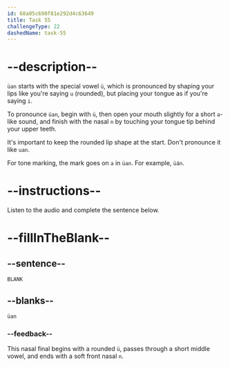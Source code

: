 ```yaml
---
id: 68a05c690f81e292d4c63649
title: Task 55
challengeType: 22
dashedName: task-55
---
```


<!-- (Audio) A: üan -->

# --description--

`üan` starts with the special vowel `ü`, which is pronounced by shaping your lips like you're saying `u` (rounded), but placing your tongue as if you're saying `i`.

To pronounce `üan`, begin with `ü`, then open your mouth slightly for a short `a`-like sound, and finish with the nasal `n` by touching your tongue tip behind your upper teeth.

It's important to keep the rounded lip shape at the start. Don't pronounce it like `uan`.

For tone marking, the mark goes on `a` in `üan`. For example, `üán`.

# --instructions--

Listen to the audio and complete the sentence below.

# --fillInTheBlank--

## --sentence--

`BLANK`

## --blanks--

`üan`

### --feedback--

This nasal final begins with a rounded `ü`, passes through a short middle vowel, and ends with a soft front nasal `n`.
